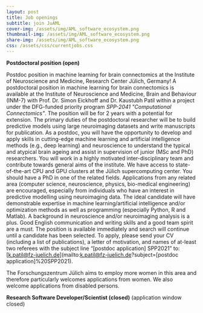 ```yaml
---
layout: post
title: Job openings
subtitle: join JuAML
cover-img: /assets/img/AML_software_ecosystem.png
thumbnail-img: /assets/img/AML_software_ecosystem.png
share-img: /assets/img/AML_software_ecosystem.png
css: /assets/css/currentjobs.css
---
```


**Postdoctoral position (open)**

Postdoc position in machine learning for brain connectomics at the Institute of Neuroscience and Medicine, Research Center Jülich, Germany!
A postdoctoral position in machine learning for brain connectomics is available at the Institute of Neuroscience and Medicine, Brain and Behaviour (INM-7) with Prof. Dr. Simon Eickhoff and Dr. Kaustubh Patil within a project under the DFG-funded priority program *SPP-2041 "Computational Connectomics"*. The position will be for 2 years with a potential for extension.
The primary duties of the postdoctoral researcher will be to build predictive models using large neuroimaging datasets and write manuscripts for publication. As a postdoc, you will have the opportunity to develop and apply skills in cutting-edge machine learning and artificial intelligence methods (e.g., deep learning) and neuroscience to understand the typical and atypical brain ageing and assist in supervision of junior (MSc and PhD) researchers. You will work in a highly motivated inter-disciplinary team and contribute towards general aims of the institute. We have access to state-of-the-art CPU and GPU clusters at the Jülich supercomputing center. 
You should have a PhD in one of the related fields. Applications from any related area (computer science, neuroscience, physics, bio-medical engineering) are encouraged, especially from individuals who have an interest in predictive modelling using neuroimaging data. The ideal candidate will have demonstrable expertise in machine learning/artificial intelligence and/or optimization methods as well as programming (especially Python, R and Matlab). A background in neuroscience and/or neuroimaging analysis is a plus. Good English communication and writing skills and a good team spirit are a must. 
The position is available immediately and search will continue until a candidate has been selected. To apply, please send your CV (including a list of publications), a letter of motivation, and names of at-least two referees with the subject line “[postdoc application] SPP2021” to: [k.patil@fz-juelich.de](mailto:k.patil@fz-juelich.de?subject=[postdoc application]%20SPP2021).

The Forschungszentrum Jülich aims to employ more women in this area and therefore particularly welcomes applications from women. We also welcome applications from disabled persons.


**Research Software Developer/Scientist (closed)** (application window closed)
